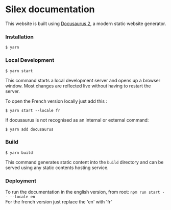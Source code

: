 # Silex documentation

This website is built using [Docusaurus 2](https://docusaurus.io/), a modern static website generator.

### Installation

```
$ yarn
```

### Local Development

```
$ yarn start
```

This command starts a local development server and opens up a browser window. Most changes are reflected live without having to restart the server.

To open the French version locally just add this :

```
$ yarn start --locale fr
```

If docusaurus is not recognised as an internal or external command:

```
$ yarn add docusaurus
```

### Build

```
$ yarn build
```

This command generates static content into the `build` directory and can be served using any static contents hosting service.

### Deployment

To run the documentation in the english version, from root:
`npm run start -- --locale en`
</br> For the french version just replace the 'en' with 'fr'
